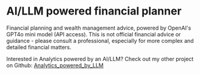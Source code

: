# AI/LLM powered financial planner
Financial planning and wealth management advice, powered by OpenAI's GPT4o mini model (API access). This is not official financial advice or guidance - please consult a professional, especially for more complex and detailed financial matters.

Interested in Analytics powered by an AI/LLM? Check out my other project on Github: [Analytics_powered_by_LLM](https://github.com/calvintirrell/Analytics_powered_by_LLM)
